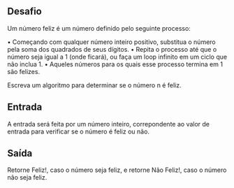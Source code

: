 ## Desafio
Um número feliz é um número definido pelo seguinte processo:

• Começando com qualquer número inteiro positivo, substitua o número pela soma dos quadrados de seus dígitos.
• Repita o processo até que o número seja igual a 1 (onde ficará), ou faça um loop infinito em um ciclo que não inclua 1.
• Aqueles números para os quais esse processo termina em 1 são felizes.

Escreva um algoritmo para determinar se o número n é feliz.

## Entrada
A entrada será feita por um número inteiro, correpondente ao valor de entrada para verificar se  o número é feliz ou não.

## Saída
Retorne Feliz!, caso o número seja feliz, e retorne Não Feliz!, caso o número não seja feliz.
